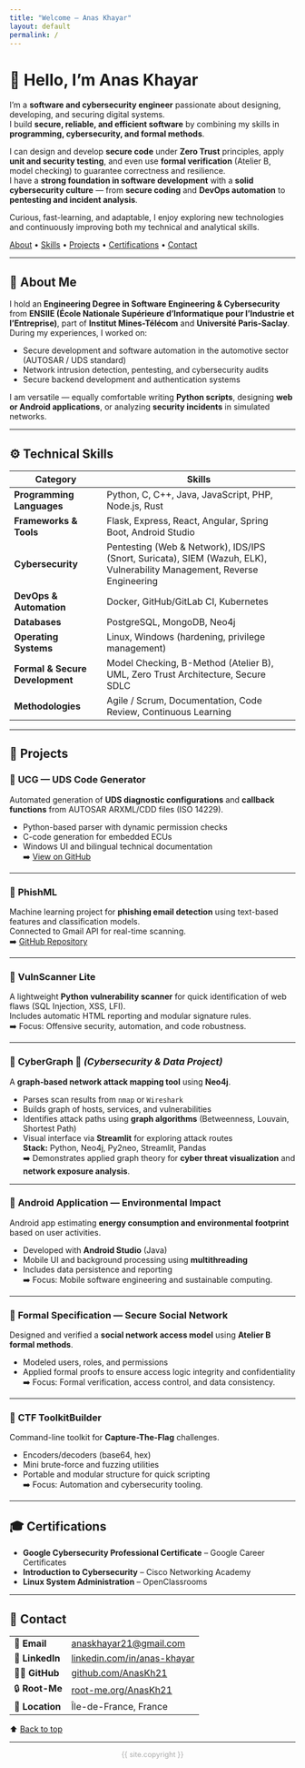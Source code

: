 ```yaml
---
title: "Welcome — Anas Khayar"
layout: default
permalink: /
---
```


# 👋 Hello, I’m **Anas Khayar**

I’m a **software and cybersecurity engineer** passionate about designing, developing, and securing digital systems.  
I build **secure, reliable, and efficient software** by combining my skills in **programming, cybersecurity, and formal methods**.  

I can design and develop **secure code** under **Zero Trust** principles, apply **unit and security testing**, and even use **formal verification** (Atelier B, model checking) to guarantee correctness and resilience.  
I have a **strong foundation in software development** with a **solid cybersecurity culture** — from **secure coding** and **DevOps automation** to **pentesting and incident analysis**.  

Curious, fast-learning, and adaptable, I enjoy exploring new technologies and continuously improving both my technical and analytical skills.

[About](#about) • [Skills](#skills) • [Projects](#projects) • [Certifications](#certifications) • [Contact](#contact)

---

## 🧠 <a name="about"></a>About Me

I hold an **Engineering Degree in Software Engineering & Cybersecurity** from **ENSIIE (École Nationale Supérieure d’Informatique pour l’Industrie et l’Entreprise)**, part of **Institut Mines-Télécom** and **Université Paris-Saclay**.  
During my experiences, I worked on:
- Secure development and software automation in the automotive sector (AUTOSAR / UDS standard)
- Network intrusion detection, pentesting, and cybersecurity audits
- Secure backend development and authentication systems  

I am versatile — equally comfortable writing **Python scripts**, designing **web or Android applications**, or analyzing **security incidents** in simulated networks.

---

## ⚙️ <a name="skills"></a>Technical Skills

| Category | Skills |
|-----------|---------|
| **Programming Languages** | Python, C, C++, Java, JavaScript, PHP, Node.js, Rust |
| **Frameworks & Tools** | Flask, Express, React, Angular, Spring Boot, Android Studio |
| **Cybersecurity** | Pentesting (Web & Network), IDS/IPS (Snort, Suricata), SIEM (Wazuh, ELK), Vulnerability Management, Reverse Engineering |
| **DevOps & Automation** | Docker, GitHub/GitLab CI, Kubernetes |
| **Databases** | PostgreSQL, MongoDB, Neo4j |
| **Operating Systems** | Linux, Windows (hardening, privilege management) |
| **Formal & Secure Development** | Model Checking, B-Method (Atelier B), UML, Zero Trust Architecture, Secure SDLC |
| **Methodologies** | Agile / Scrum, Documentation, Code Review, Continuous Learning |

---

## 💼 <a name="projects"></a>Projects

### 🔹 **UCG — UDS Code Generator**
Automated generation of **UDS diagnostic configurations** and **callback functions** from AUTOSAR ARXML/CDD files (ISO 14229).  
- Python-based parser with dynamic permission checks  
- C-code generation for embedded ECUs  
- Windows UI and bilingual technical documentation  
➡️ [View on GitHub](https://github.com/AnasKh21)

---

### 🔹 **PhishML**
Machine learning project for **phishing email detection** using text-based features and classification models.  
Connected to Gmail API for real-time scanning.  
➡️ [GitHub Repository](https://github.com/AnasKh21/PhishML)

---

### 🔹 **VulnScanner Lite**
A lightweight **Python vulnerability scanner** for quick identification of web flaws (SQL Injection, XSS, LFI).  
Includes automatic HTML reporting and modular signature rules.  
➡️ Focus: Offensive security, automation, and code robustness.

---

### 🔹 **CyberGraph** 🧩 *(Cybersecurity & Data Project)*
A **graph-based network attack mapping tool** using **Neo4j**.  
- Parses scan results from `nmap` or `Wireshark`  
- Builds graph of hosts, services, and vulnerabilities  
- Identifies attack paths using **graph algorithms** (Betweenness, Louvain, Shortest Path)  
- Visual interface via **Streamlit** for exploring attack routes  
**Stack:** Python, Neo4j, Py2neo, Streamlit, Pandas  
➡️ Demonstrates applied graph theory for **cyber threat visualization** and **network exposure analysis**.

---

### 🔹 **Android Application — Environmental Impact**
Android app estimating **energy consumption and environmental footprint** based on user activities.  
- Developed with **Android Studio** (Java)  
- Mobile UI and background processing using **multithreading**  
- Includes data persistence and reporting  
➡️ Focus: Mobile software engineering and sustainable computing.

---

### 🔹 **Formal Specification — Secure Social Network**
Designed and verified a **social network access model** using **Atelier B formal methods**.  
- Modeled users, roles, and permissions  
- Applied formal proofs to ensure access logic integrity and confidentiality  
➡️ Focus: Formal verification, access control, and data consistency.

---

### 🔹 **CTF ToolkitBuilder**
Command-line toolkit for **Capture-The-Flag** challenges.  
- Encoders/decoders (base64, hex)  
- Mini brute-force and fuzzing utilities  
- Portable and modular structure for quick scripting  
➡️ Focus: Automation and cybersecurity tooling.

---

## 🎓 <a name="certifications"></a>Certifications

- **Google Cybersecurity Professional Certificate** – Google Career Certificates  
- **Introduction to Cybersecurity** – Cisco Networking Academy  
- **Linux System Administration** – OpenClassrooms  

---

## 🔗 <a name="contact"></a>Contact

| | |
|-|-|
| 📧 **Email** | [anaskhayar21@gmail.com](mailto:anaskhayar21@gmail.com) |
| 💼 **LinkedIn** | [linkedin.com/in/anas-khayar](https://www.linkedin.com/in/anas-khayar-7004ab2bb/) |
| 🧑‍💻 **GitHub** | [github.com/AnasKh21](https://github.com/AnasKh21) |
| 🔒 **Root-Me** | [root-me.org/AnasKh21](https://www.root-me.org/AnasKh21) |
| 📍 **Location** | Île-de-France, France |

⬆️ [Back to top](#welcome)

---

<footer>
  <p style="text-align:center;font-size:0.9em;color:#aaa;">
    {{ site.copyright }}
  </p>
</footer>
